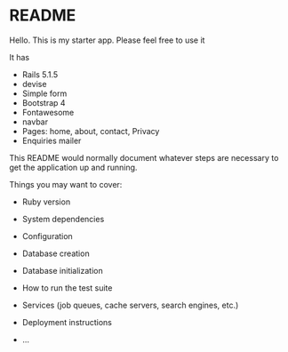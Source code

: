 # README

Hello. This is my starter app. Please feel free to use it

It has
- Rails 5.1.5
- devise
- Simple form
- Bootstrap 4
- Fontawesome
- navbar
- Pages: home, about, contact, Privacy
- Enquiries mailer




This README would normally document whatever steps are necessary to get the
application up and running.

Things you may want to cover:

* Ruby version

* System dependencies

* Configuration

* Database creation

* Database initialization

* How to run the test suite

* Services (job queues, cache servers, search engines, etc.)

* Deployment instructions

* ...
